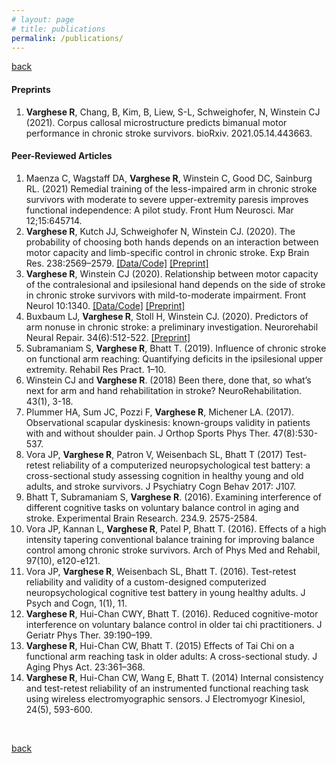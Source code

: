 ```yaml
---
# layout: page
# title: publications
permalink: /publications/
---
```

[back](./)<br>

#### Preprints 
1.	**Varghese R**, Chang, B, Kim, B, Liew, S-L, Schweighofer, N, Winstein CJ (2021). Corpus callosal microstructure predicts bimanual motor performance in chronic stroke survivors. bioRxiv. 2021.05.14.443663. 

#### Peer-Reviewed Articles
1.	Maenza C, Wagstaff DA, **Varghese R**, Winstein C, Good DC, Sainburg RL. (2021) Remedial training of the less-impaired arm in chronic stroke survivors with moderate to severe upper-extremity paresis improves functional independence: A pilot study. Front Hum Neurosci. Mar 12;15:645714. 
2.	**Varghese R**, Kutch JJ, Schweighofer N, Winstein CJ. (2020). The probability of choosing both hands depends on an interaction between motor capacity and limb-specific control in chronic stroke. Exp Brain Res. 238:2569–2579.	[[Data/Code]](https://github.com/rinivarg/bmAAUT)   [[Preprint]](https://doi.org/10.1101/2020.05.20.20104299)
3.	**Varghese R**, Winstein CJ (2020). Relationship between motor capacity of the contralesional and ipsilesional hand depends on the side of stroke in chronic stroke survivors with mild-to-moderate impairment. Front Neurol 10:1340.     [[Data/Code]](https://github.com/rinivarg/ilWMFT)   [[Preprint]](https://www.biorxiv.org/content/10.1101/635136v2.full)
4.	Buxbaum LJ, **Varghese R**, Stoll H, Winstein CJ. (2020). Predictors of arm nonuse in chronic stroke: a preliminary investigation. Neurorehabil Neural Repair. 34(6):512-522.     [[Preprint]](https://www.biorxiv.org/content/10.1101/702159v1)
5.	Subramaniam S, **Varghese R**, Bhatt T. (2019). Influence of chronic stroke on functional arm reaching: Quantifying deficits in the ipsilesional upper extremity. Rehabil Res Pract. 1–10. 
6.	Winstein CJ and **Varghese R**. (2018) Been there, done that, so what’s next for arm and hand rehabilitation in stroke? NeuroRehabilitation. 43(1), 3-18. 
7.	Plummer HA, Sum JC, Pozzi F, **Varghese R**, Michener LA. (2017). Observational scapular dyskinesis: known-groups validity in patients with and without shoulder pain. J Orthop Sports Phys Ther. 47(8):530-537.
8.	Vora JP, **Varghese R**, Patron V, Weisenbach SL, Bhatt T (2017) Test-retest reliability of a computerized neuropsychological test battery: a cross-sectional study assessing cognition in healthy young and old adults, and stroke survivors. J Psychiatry Cogn Behav 2017: J107.
9.	Bhatt T, Subramaniam S, **Varghese R**. (2016). Examining interference of different cognitive tasks on voluntary balance control in aging and stroke. Experimental Brain Research. 234.9. 2575-2584.
10.	Vora JP, Kannan L, **Varghese R**, Patel P, Bhatt T. (2016). Effects of a high intensity tapering conventional balance training for improving balance control among chronic stroke survivors. Arch of Phys Med and Rehabil, 97(10), e120-e121.
11.	Vora JP, **Varghese R**, Weisenbach SL, Bhatt T. (2016). Test-retest reliability and validity of a custom-designed computerized neuropsychological cognitive test battery in young healthy adults. J Psych and Cogn, 1(1), 11.
12.	**Varghese R**, Hui-Chan CWY, Bhatt T. (2016). Reduced cognitive-motor interference on voluntary balance control in older tai chi practitioners. J Geriatr Phys Ther. 39:190–199. 
13.	**Varghese R**, Hui-Chan CW, Bhatt T. (2015) Effects of Tai Chi on a functional arm reaching task in older adults: A cross-sectional study. J Aging Phys Act. 23:361–368. 
14.	**Varghese R**, Hui-Chan CW, Wang E, Bhatt T. (2014) Internal consistency and test-retest reliability of an instrumented functional reaching task using wireless electromyographic sensors. J Electromyogr Kinesiol, 24(5), 593-600.
<br>

[back](./)